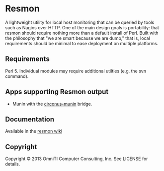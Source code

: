 Resmon
======
A lightweight utility for local host monitoring that can be queried by tools
such as Nagios over HTTP. One of the main design goals is portability: that
resmon should require nothing more than a default install of Perl. Built with
the philosophy that "we are smart because we are dumb," that is, local
requirements should be minimal to ease deployment on multiple platforms.

Requirements
------------
Perl 5.  Individual modules may require additional utilties (e.g. the svn
command).

Apps supporting Resmon output
-----------------------------
 * Munin with the [circonus-munin](http://github.com/adamhjk/circonus-munin) bridge.

Documentation
-------------
Available in the [resmon wiki](https://labs.omniti.com/labs/resmon/wiki/)

Copyright
---------
Copyright &copy; 2013 OmniTI Computer Consulting, Inc.  See LICENSE for details.
